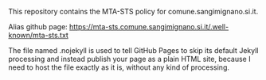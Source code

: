 This repository contains the MTA-STS policy for comune.sangimignano.si.it.

Alias github page: https://mta-sts.comune.sangimignano.si.it/.well-known/mta-sts.txt

The file named .nojekyll is used to tell GitHub Pages to skip its default Jekyll processing and instead publish your page as a plain HTML site, because I need to host the file exactly as it is, without any kind of processing.



